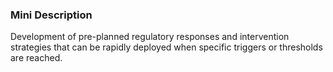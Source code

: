 ### Mini Description

Development of pre-planned regulatory responses and intervention strategies that can be rapidly deployed when specific triggers or thresholds are reached.
